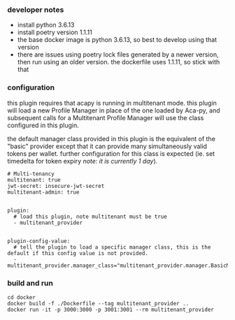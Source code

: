 ### developer notes

- install python 3.6.13
- install poetry version 1.1.11
- the base docker image is python 3.6.13, so best to develop using that version
- there are issues using poetry lock files generated by a newer version, then run using an older version. the dockerfile uses 1.1.11, so stick with that


### configuration
this plugin requires that acapy is running in multitenant mode. this plugin will load a new Profile Manager in place of the one loaded by Aca-py, and subsequent calls for a Multitenant Profile Manager will use the class configured in this plugin.

the default manager class provided in this plugin is the equivalent of the "basic" provider except that it can provide many simultaneously valid tokens per wallet. further configuration for this class is expected (ie. set timedelta for token expiry *note: it is currently 1 day*).

```
# Multi-tenancy
multitenant: true
jwt-secret: insecure-jwt-secret
multitenant-admin: true


plugin:
  # load this plugin, note multitenant must be true
  - multitenant_provider


plugin-config-value:
  # tell the plugin to load a specific manager class, this is the default if this config value is not provided.
  - multitenant_provider.manager_class="multitenant_provider.manager.BasicMultitokenMultitenantManager"
```


### build and run
```
cd docker
docker build -f ./Dockerfile --tag multitenant_provider ..
docker run -it -p 3000:3000 -p 3001:3001 --rm multitenant_provider
```
